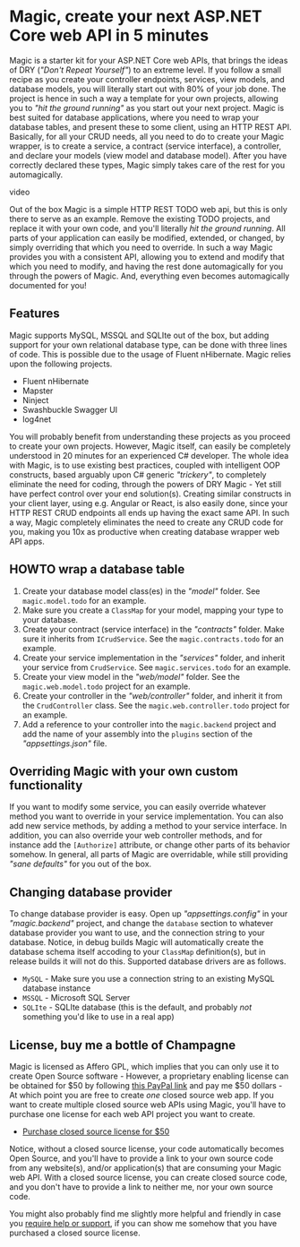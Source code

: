 
# Magic, create your next ASP.NET Core web API in 5 minutes

Magic is a starter kit for your ASP.NET Core web APIs, that brings the ideas of DRY (_"Don't Repeat Yourself"_) to an extreme level.
If you follow a small recipe as you create your controller endpoints, services, view models, and database models, you will literally
start out with 80% of your job done. The project is hence in such a way a template for your own projects, allowing you to _"hit the ground
running"_ as you start out your next project. Magic is best suited for database applications, where you need to wrap your database tables,
and present these to some client, using an HTTP REST API. Basically, for all your CRUD needs, all you need to do to create your Magic wrapper,
is to create a service, a contract (service interface), a controller, and declare your models (view model and database model). After
you have correctly declared these types, Magic simply takes care of the rest for you automagically.

video

Out of the box Magic is a simple HTTP REST TODO web api, but this is only there to serve as an example. Remove the existing TODO projects,
and replace it with your own code, and you'll literally _hit the ground running_. All parts of your application can easily be modified, extended,
or changed, by simply overriding that which you need to override. In such a way Magic provides you with a consistent API, allowing you to
extend and modify that which you need to modify, and having the rest done automagically for you through the powers of Magic. And, everything even
becomes automagically documented for you!

## Features

Magic supports MySQL, MSSQL and SQLIte out of the box, but adding support for your own relational database type, can be done with three lines
of code. This is possible due to the usage of Fluent nHibernate. Magic relies upon the following projects.

* Fluent nHibernate
* Mapster
* Ninject
* Swashbuckle Swagger UI
* log4net

You will probably benefit from understanding these projects as you proceed to create your own projects. However, Magic itself, can easily be
completely understood in 20 minutes for an experienced C# developer. The whole idea with Magic, is to use existing best practices, coupled
with intelligent OOP constructs, based arguably upon C# generic _"trickery"_, to completely eliminate the need for coding, through the powers of DRY Magic -
Yet still have perfect control over your end solution(s). Creating similar constructs in your client layer, using e.g. Angular or React, is also easily
done, since your HTTP REST CRUD endpoints all ends up having the exact same API. In such a way, Magic completely eliminates the need to create any CRUD
code for you, making you 10x as productive when creating database wrapper web API apps.

## HOWTO wrap a database table

1. Create your database model class(es) in the _"model"_ folder. See `magic.model.todo` for an example.
2. Make sure you create a `ClassMap` for your model, mapping your type to your database.
3. Create your contract (service interface) in the _"contracts"_ folder. Make sure it inherits from `ICrudService`. See the `magic.contracts.todo` for an example.
4. Create your service implementation in the _"services"_ folder, and inherit your service from `CrudService`. See `magic.services.todo` for an example.
5. Create your view model in the _"web/model"_ folder. See the `magic.web.model.todo` project for an example.
6. Create your controller in the _"web/controller"_ folder, and inherit it from the `CrudController` class. See the `magic.web.controller.todo` project for an example.
7. Add a reference to your controller into the `magic.backend` project and add the name of your assembly into the `plugins` section of the _"appsettings.json"_ file.

## Overriding Magic with your own custom functionality

If you want to modify some service, you can easily override whatever method you want to override in your service implementation.
You can also add new service methods, by adding a method to your service interface. In addition, you can also override your web controller methods,
and for instance add the `[Authorize]` attribute, or change other parts of its behavior somehow. In general, all parts of Magic are overridable, while still
providing _"sane defaults"_ for you out of the box.

## Changing database provider

To change database provider is easy. Open up _"appsettings.config"_ in your _"magic.backend"_ project, and change the `database` section to whatever
database provider you want to use, and the connection string to your database. Notice, in debug builds Magic will automatically create the database
schema itself accoding to your `ClassMap` definition(s), but in release builds it will not do this. Supported database drivers are as follows.

* `MySQL` - Make sure you use a connection string to an existing MySQL database instance
* `MSSQL` - Microsoft SQL Server
* `SQLIte` - SQLIte database (this is the default, and probably _not_ something you'd like to use in a real app)

## License, buy me a bottle of Champagne

Magic is licensed as Affero GPL, which implies that you can only use it to create Open Source software - However, a proprietary
enabling license can be obtained for $50 by following [this PayPal link](https://www.paypal.com/cgi-bin/webscr?cmd=_s-xclick&hosted_button_id=W5AG4JZE2TL98) and
pay me $50 dollars - At which point you are free to create _one_ closed source web app. If you want to create multiple closed source web APIs using Magic, you'll
have to purchase one license for each web API project you want to create.

* [Purchase closed source license for $50](https://www.paypal.com/cgi-bin/webscr?cmd=_s-xclick&hosted_button_id=W5AG4JZE2TL98)

Notice, without a closed source license, your code automatically becomes Open Source, and you'll have to provide a link to your own source code from any website(s),
and/or application(s) that are consuming your Magic web API. With a closed source license, you can create closed source code, and you don't have to provide a link
to neither me, nor your own source code.

You might also probably find me slightly more helpful and friendly in case you [require help or support](https://github.com/polterguy/magic/issues),
if you can show me somehow that you have purchased a closed source license.

